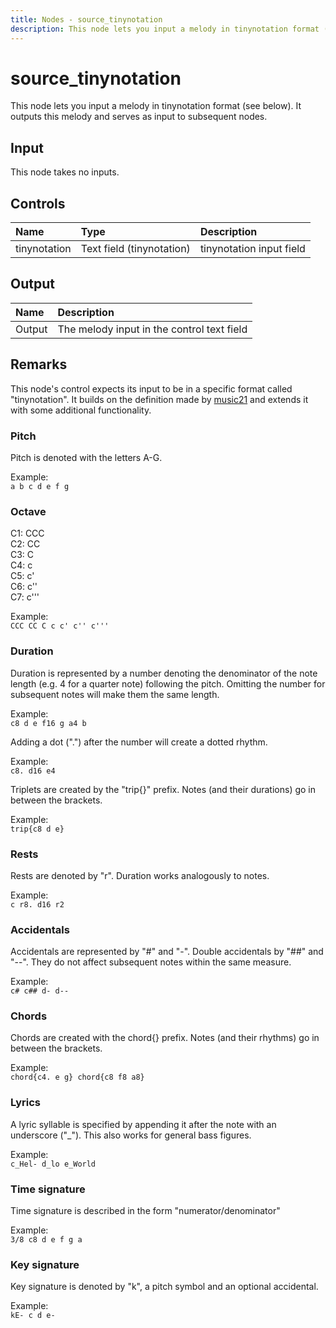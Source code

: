 ```yaml
---
title: Nodes - source_tinynotation
description: This node lets you input a melody in tinynotation format (see below). It outputs this melody and serves as input to subsequent nodes.
---
```


# source_tinynotation

This node lets you input a melody in tinynotation format (see below). It outputs this melody and serves as input to subsequent nodes.

## Input

This node takes no inputs.

## Controls

| Name | Type | Description |
|:---|:---|:---|
| tinynotation | Text field (tinynotation) | tinynotation input field |

## Output

| Name | Description |
|:---|:---|
| Output | The melody input in the control text field |


## Remarks

This node's control expects its input to be in a specific format called "tinynotation". It builds on the definition made by <a href="https://web.mit.edu/music21/doc/usersGuide/usersGuide_16_tinyNotation.html">music21</a> and extends it with some additional functionality.

### Pitch
Pitch is denoted with the letters A-G.

Example:<br>
`a b c d e f g`

<framed-gif path="/imgs/tinynotation/example_1.svg"></framed-gif>

### Octave

C1: CCC <br>
C2: CC <br>
C3: C <br>
C4: c <br>
C5: c' <br>
C6: c'' <br>
C7: c'''

Example:<br>
`CCC CC C c c' c'' c'''`

<framed-gif path="/imgs/tinynotation/example_2.svg"></framed-gif>

### Duration
Duration is represented by a number denoting the denominator of the note length (e.g. 4 for a quarter note) following the pitch. Omitting the number for subsequent notes will make them the same length.

Example:<br>
`c8 d e f16 g a4 b`

<framed-gif path="/imgs/tinynotation/example_3.svg"></framed-gif>

Adding a dot (".") after the number will create a dotted rhythm. 

Example:<br>
`c8. d16 e4`

<framed-gif path="/imgs/tinynotation/example_4.svg"></framed-gif>

Triplets are created by the "trip{}" prefix. Notes (and their durations) go in between the brackets.

Example:<br>
`trip{c8 d e}`

<framed-gif path="/imgs/tinynotation/example_5.svg"></framed-gif>

### Rests
Rests are denoted by "r". Duration works analogously to notes.

Example:<br>
`c r8. d16 r2`

<framed-gif path="/imgs/tinynotation/example_6.svg"></framed-gif>

### Accidentals

Accidentals are represented by "#" and "-". Double accidentals by "##" and "--". They do not affect subsequent notes within the same measure.

Example:<br>
`c# c## d- d--`

<framed-gif path="/imgs/tinynotation/example_7.svg"></framed-gif>

### Chords
Chords are created with the chord{} prefix. Notes (and their rhythms) go in between the brackets.

Example:<br>
`chord{c4. e g} chord{c8 f8 a8}`

<framed-gif path="/imgs/tinynotation/example_8.svg"></framed-gif>

### Lyrics

A lyric syllable is specified by appending it after the note with an underscore ("_"). This also works for general bass figures.

Example:<br>
`c_Hel- d_lo e_World`

<framed-gif path="/imgs/tinynotation/example_9.svg"></framed-gif>


### Time signature
Time signature is described in the form "numerator/denominator"

Example:<br>
`3/8 c8 d e f g a`

<framed-gif path="/imgs/tinynotation/example_10.svg"></framed-gif>


### Key signature

Key signature is denoted by "k", a pitch symbol and an optional accidental.

Example:<br>
`kE- c d e-`

<framed-gif path="/imgs/tinynotation/example_11.svg"></framed-gif>